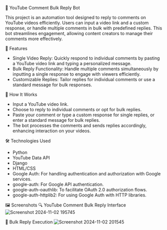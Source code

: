 🎥 YouTube Comment Bulk Reply Bot

This project is an automation tool designed to reply to comments on YouTube videos efficiently. Users can input a video link and a custom response, or handle multiple comments in bulk with predefined replies. This bot streamlines engagement, allowing content creators to manage their comments more effectively.

📜 Features
* Single Video Reply: Quickly respond to individual comments by pasting a YouTube video link and typing a personalized message.
* Bulk Reply Functionality: Handle multiple comments simultaneously by inputting a single response to engage with viewers efficiently.
* Customizable Replies: Tailor replies for individual comments or use a standard message for bulk responses.

🚀 How It Works
* Input a YouTube video link.
* Choose to reply to individual comments or opt for bulk replies.
* Paste your comment or type a custom response for single replies, or enter a standard message for bulk replies.
* The bot processes the comments and sends replies accordingly, enhancing interaction on your videos.


🛠️ Technologies Used
* Python
* YouTube Data API
* Django
* HTML/CSS
* Google Auth: For handling authentication and authorization with Google services.
* google-auth: For Google API authentication.
* google-auth-oauthlib: To facilitate OAuth 2.0 authorization flows.
* google-auth-httplib2: For using Google Auth with HTTP libraries.


🖼️ Screenshots
🔍 YouTube Comment Bulk Reply Interface
![Screenshot 2024-11-02 195745](https://github.com/user-attachments/assets/3d3fb9cb-9336-4a5e-88a9-eaa784fd10bd)


🚀 Bulk Reply Execution
![Screenshot 2024-11-02 201545](https://github.com/user-attachments/assets/bf109472-a9e3-4799-83b2-d1d1625a6668)


